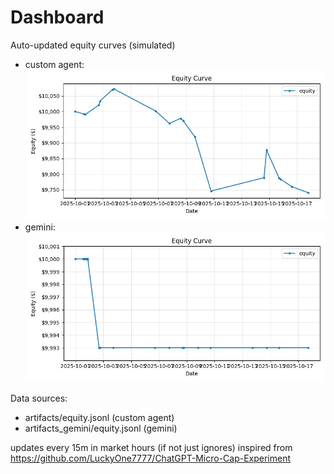 # Dashboard

Auto-updated equity curves (simulated)

- custom agent: ![Equity Curve](artifacts/equity.png?v=7918914)
- gemini: ![Equity Curve (Gemini)](artifacts_gemini/equity.png?v=7918914)

Data sources:
- artifacts/equity.jsonl (custom agent)
- artifacts_gemini/equity.jsonl (gemini)

updates every 15m in market hours (if not just ignores)
inspired from https://github.com/LuckyOne7777/ChatGPT-Micro-Cap-Experiment